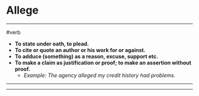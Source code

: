 # Allege
---
#verb
- **To state under oath, to plead.**
- **To cite or quote an author or his work for or against.**
- **To adduce (something) as a reason, excuse, support etc.**
- **To make a claim as justification or proof; to make an assertion without proof.**
	- _Example: The agency alleged my credit history had problems._
---
---
